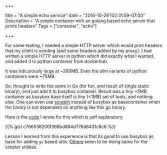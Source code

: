 +++

title = "A simple echo service"
date = "2016-10-29T02:31:59-07:00"
Description = "A simple container with an golang based echo server that prints headers"
Tags = ["container", "echo"]

+++

For some testing, I needed a simple HTTP server which would print headers that my client is
sending (and some headers added by my proxy). I had written a simple HTTP server in python which did exactly what
I wanted, and added it to python container from dockerhub.

<!--more-->

It was ridiculously large at ~260MB. Even the slim variants of python containers were ~75MB.

So, thought to write the same in Go (for fun, and result of single static binary), and just add it to busybox container.
Result was a tiny ~5MB container as busybox base itself is tiny (<1MB) set of tools, and nothing else. One can even use
[scratch](https://docs.docker.com/engine/userguide/eng-image/baseimages/#/creating-a-simple-base-image-using-scratch)
instead of busybox as basecontainer when the binary is not dependent on anything like this go binary.

Here is the [code](https://gist.github.com/karteek/c766536200f368bd884d776d8431c6c6) I wrote for this which is self
explanatory.

{{% gist c766536200f368bd884d776d8431c6c6 %}}

Lesson I learned from this experience is that its good to use busybox as base for adding `go` based utils.
[Others](https://github.com/kubernetes/kops/search?utf8=%E2%9C%93&q=BASEIMAGE) seem to be doing same for the simpler
utilities.
